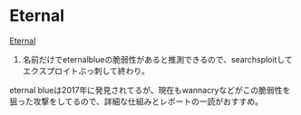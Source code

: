 # Eternal
[Eternal](https://www.youtube.com/watch?v=tlB6cyTo8Yw&list=PLeSXUd883dhjhV4MokruWYQWnhxsCPyUY&index=29)

1. 名前だけでeternalblueの脆弱性があると推測できるので、searchsploitしてエクスプロイトぶっ刺して終わり。

eternal blueは2017年に発見されてるが、現在もwannacryなどがこの脆弱性を狙った攻撃をしてるので、詳細な仕組みとレポートの一読がおすすめ。